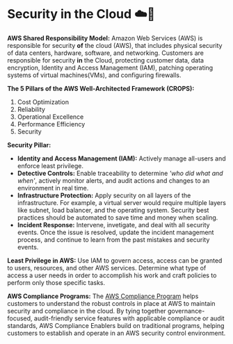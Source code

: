 # Security in the Cloud :cloud::closed_lock_with_key:

**AWS Shared Responsibility Model:** Amazon Web Services (AWS) is responsible for security __of__ the cloud (AWS), that includes physical security of data centers, hardware, software, and networking. Customers are responsible for security __in__ the Cloud, protecting customer data, data encryption, Identity and Access Management (IAM), patching operating systems of virtual machines(VMs), and configuring firewalls.

**The 5 Pillars of the AWS Well-Architected Framework (CROPS):**
1. Cost Optimization
2. Reliability
3. Operational Excellence
4. Performance Efficiency
5. Security

**Security Pillar:** 
- **Identity and Access Management (IAM):** Actively manage all-users and enforce least privilege. 
- **Detective Controls:** Enable traceability to determine *'who did what and when'*, actively monitor alerts, and audit actions and changes to an environment in real time. 
- **Infrastructure Protection:** Apply security on all layers of the infrastructure. For example, a virtual server would require multiple layers like subnet, load balancer, and the operating system. Security best practices should be automated to save time and money when scaling.  
- **Incident Response:** Intervene, invetigate, and deal with all security events. Once the issue is resolved, update the incident management process, and continue to learn from the past mistakes and security events. 

**Least Privilege in AWS:** Use IAM to govern access, access can be granted to users, resources, and other AWS services. Determine what type of access a user needs in order to accomplish his work and craft policies to perform only those specific tasks.

**AWS Compliance Programs:** The [AWS Compliance Program](https://aws.amazon.com/compliance/programs/) helps customers to understand the robust controls in place at AWS to maintain security and compliance in the cloud. By tying together governance-focused, audit-friendly service features with applicable compliance or audit standards, AWS Compliance Enablers build on traditional programs, helping customers to establish and operate in an AWS security control environment.
